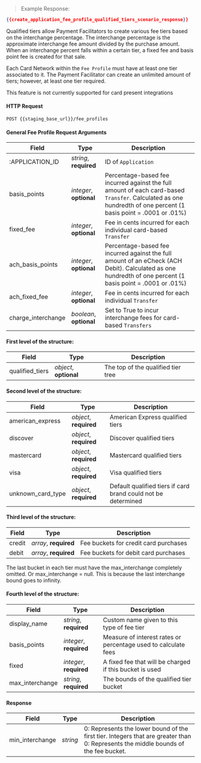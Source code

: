 > Example Response:

```json
{{create_application_fee_profile_qualified_tiers_scenario_response}}
```

Qualified tiers allow Payment Facilitators to create various fee tiers based on the interchange percentage. The interchange percentage is the approximate interchange fee amount divided by the purchase amount. When an interchange percent falls within a certain tier, a fixed fee and basis point fee is created for that sale.

Each Card Network within the `Fee Profile` must have at least one tier associated to it. The Payment Facilitator can create an unlimited amount of tiers; however, at least one tier required.

<aside class="warning">
This feature is not currently supported for card present integrations
</aside>


#### HTTP Request

`POST {{staging_base_url}}/fee_profiles`

#### General Fee Profile Request Arguments

Field | Type | Description
----- | ---- | -----------
:APPLICATION_ID | *string*, **required** | ID of `Application`
basis_points | *integer*, **optional** | Percentage-based fee incurred against the full amount of each card-based `Transfer`. Calculated as one hundredth of one percent (1 basis point = .0001 or .01%)
fixed_fee | *integer*, **optional** | Fee in cents incurred for each individual card-based `Transfer`
ach_basis_points | *integer*, **optional** | Percentage-based fee incurred against the full amount of an eCheck (ACH Debit). Calculated as one hundredth of one percent (1 basis point = .0001 or .01%)
ach_fixed_fee | *integer*, **optional** | Fee in cents incurred for each individual `Transfer`
charge_interchange | *boolean*, **optional** | Set to True to incur interchange fees for card-based `Transfers`

#### First level of the structure:
Field | Type | Description
----- | ---- | -----------
qualified_tiers | *object*, **optional** | The top of the qualified tier tree


#### Second level of the structure:
Field | Type | Description
----- | ---- | -----------
american_express | *object*, **required** | American Express qualified tiers
discover | *object*, **required** | Discover qualified tiers
mastercard | *object*, **required** | Mastercard qualified tiers
visa | *object*, **required** | Visa qualified tiers
unknown_card_type | *object*, **required** | Default qualified tiers if card brand could not be determined

#### Third level of the structure:
Field | Type | Description
----- | ---- | -----------
credit | *array*, **required** | Fee buckets for credit card purchases
debit | *array*, **required** | Fee buckets for debit card purchases


<aside class="notice">
The last bucket in each tier must have the max_interchange completely omitted. Or max_interchange = null. This is because the last interchange bound goes to infinity.
</aside>


#### Fourth level of the structure:
Field | Type | Description
----- | ---- | -----------
display_name | *string*, **required** | Custom name given to this type of fee tier
basis_points | *integer*, **required** | Measure of interest rates or percentage used to calculate fees
fixed | *integer*, **required** | A fixed fee that will be charged if this bucket is used
max_interchange | *string*, **required** | The bounds of the qualified tier bucket



#### Response
Field | Type | Description
----- | ---- | -----------
min_interchange | *string* | 0: Represents the lower bound of the first tier. Integers that are greater than 0: Represents the middle bounds of the fee bucket.
